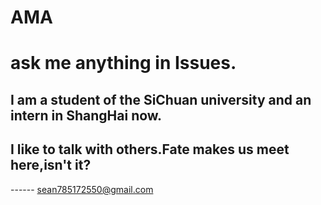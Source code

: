# AMA
# ask me anything in Issues.

## I am a student of the SiChuan university and an intern in ShangHai now.
## I like to talk with others.Fate makes us meet here,isn't it?

------ sean785172550@gmail.com

